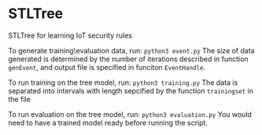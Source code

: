 # STLTree
STLTree for learning IoT security rules

To generate training\evaluation data, run:
`python3 event.py`
The size of data generated is determined by the number of iterations described in function `genEvent`,
and output file is specified in funciton `EventHandle`.

To run training on the tree model, run:
`python3 training.py`
The data is separated into intervals with length sepcified by the function `trainingset` in the file

To run evaluation on the tree model, run:
`python3 evaluation.py`
You would need to have a trained model ready before running the script.
